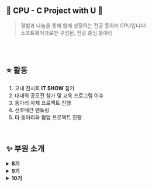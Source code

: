 ## 🌟 CPU - C Project with U 🌟

> 경험과 나눔을 통해 함께 성장하는 전공 동아리 CPU입니다! <br/>
> 소프트웨어과로만 구성된, 전공 중심 동아리
<br/>
<br/>

## ⭐ 활동
<ol>
  <li> 교내 전시회 <b>IT SHOW</b> 참가 </li>
  <li> 대내외 공모전 참가 및 교육 프로그램 이수 </li>
  <li> 동아리 자체 프로젝트 진행 </li>
  <li> 선후배간 멘토링 </li>
  <li> 타 동아리와 협업 프로젝트 진행</li>
</ol>
<br/>

## ✨ 부원 소개

<details>
  <summary><b>8기</b></summary>
  <div markdown="1">
    <ul>
      <li><a href="https://github.com/leesori1410">이소리</a></li>
      <li><a href="https://github.com/anju0210">안효주</a></li>
      <li><a href="https://github.com/naji2-2">나지수</a></li>
      <li><a href="https://github.com/soom4478">박수민</a></li>
      <li><a href="https://github.com/JM7160">심정민</a></li>
    </ul>
  </div>
</details>

<details>
  <summary><b>9기</b></summary>
  <div markdown="1">
    <ul>
      <li><a href="https://github.com/yourim08">전유림</a></li>
      <li><a href="https://github.com/wnstjd6">육준성</a></li>
      <li><a href="https://github.com/buqusa">신채은</a></li>
      <li><a href="https://github.com/chjiiing08">조현진</a></li>
      <li><a href="https://github.com/jdu026">정다운</a></li>
      <li><a href="https://github.com/snaghee">이상희</a></li>
    </ul>
  </div>
</details>

<details>
  <summary><b>10기</b></summary>
  <div markdown="1">
    <ul>
      <li><a href="https://github.com/yxonsz">이연수</a></li>
      <li><a href="https://github.com/jaxhx3xx">정재희</a></li>
      <li><a href="https://github.com/yerin211">방예린</a></li>
      <li><a href="https://github.com/nayeon16">황나연</a></li>
      <li><a href="https://github.com/thisiz0117">이건우</a></li>
      <li><a href="https://github.com/myeongjun09">최명준</a></li>
    </ul>
  </div>
</details>
